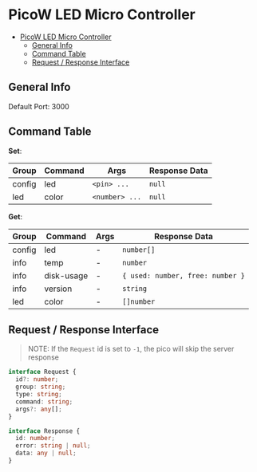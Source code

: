 # PicoW LED Micro Controller

<!--toc:start-->

- [PicoW LED Micro Controller](#picow-led-micro-controller)
  - [General Info](#general-info)
  - [Command Table](#command-table)
  - [Request / Response Interface](#request-response-interface)

<!--toc:end-->

## General Info

Default Port: 3000

## Command Table

**Set**:

| Group  | Command | Args           | Response Data |
| ------ | ------- | -------------- | ------------- |
| config | led     | `<pin> ...`    | `null`        |
| led    | color   | `<number> ...` | `null`        |

**Get**:

| Group  | Command    | Args | Response Data                    |
| ------ | ---------- | ---- | -------------------------------- |
| config | led        | -    | `number[]`                       |
| info   | temp       | -    | `number`                         |
| info   | disk-usage | -    | `{ used: number, free: number }` |
| info   | version    | -    | `string`                         |
| led    | color      | -    | `[]number`                       |

## Request / Response Interface

> NOTE: If the `Request` id is set to `-1`, the pico will skip the server response

```typescript
interface Request {
  id?: number;
  group: string;
  type: string;
  command: string;
  args?: any[];
}

interface Response {
  id: number;
  error: string | null;
  data: any | null;
}
```
